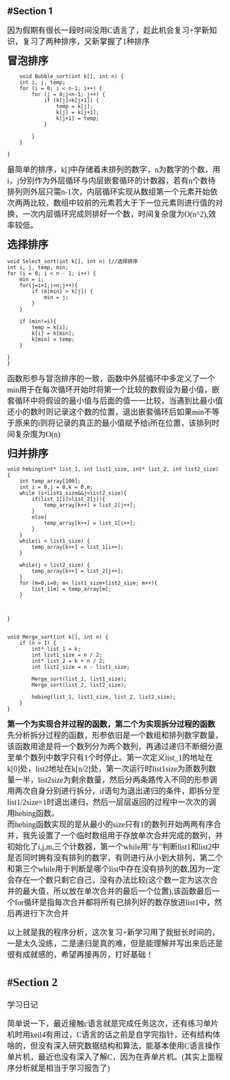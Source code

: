 #**Section 1**
---
 <font size=4 face="黑体">因为假期有很长一段时间没用C语言了，趁此机会复习+学新知识，复习了两种排序，又新掌握了1种排序</font>

<font size=5 face="微软雅黑">**冒泡排序** </font>

		void Bubble_sort(int k[], int n) {  
		int i, j, temp;
		for (i = 0; i < n-1; i++) {  
			for (j = 0;j<n-1; j++) {
				if (k[j]>k[j+1]) {
					temp = k[j];
					k[j] = k[j+1];
					k[j+1] = temp;
				}
			
			}
		} 

	} 

<font size=4 face="黑体">最简单的排序，k[]中存储着未排列的数字，n为数字的个数，用i，j分别作为外层循环与内层嵌套循环的计数器，若有n个数待排列则外层只需n-1次，内层循环实现从数组第一个元素开始依次两两比较，数组中较前的元素若大于下一位元素则进行值的对换，一次内层循环完成则排好一个数，时间复杂度为O(n^2),效率较低。</font>

<font size=5 face="微软雅黑">**选择排序** </font>

	void Select_sort(int k[], int n) {//选择排序
	int i, j, temp, min;
	for (i = 0; i < n - 1; i++) {
		min = i;
		for(j=i+1;j<n;j++){
			if (k[min] > k[j]) {
				min = j;
			}
		}
			
		if (min!=i){
			temp = k[i];
			k[i] = k[min];
			k[min] = temp;
		}

	}
	}
<font size=4 face="黑体">函数形参与冒泡排序的一致，函数中外层循环中多定义了一个min用于在每次循环开始时将第一个比较的数假设为最小值，嵌套循环中将假设的最小值与后面的值一一比较，当遇到比最小值还小的数时则记录这个数的位置，退出嵌套循环后如果min不等于原来的i则将记录的真正的最小值赋予给i所在位置，该排列时间复杂度为O(n)</font>

<font size=5 face="微软雅黑">**归并排序** </font>

	void hebing(int* list_1, int list1_size, int* list_2, int list2_size) {
		int temp_array[100];
		int i = 0,j = 0,k = 0,m;
		while (i<list1_size&&j<list2_size){
			if(list_1[i]>list_2[j]){
				temp_array[k++] = list_2[j++];
			}
			else{
				temp_array[k++] = list_1[i++];
			}
		}
		while(i < list1_size) {
			temp_array[k++] = list_1[i++];
		}

		while(j < list2_size) {
			temp_array[k++] = list_2[j++];
		}
		for (m=0,i=0; m< list1_size+list2_size; m++){
			list_1[m] = temp_array[m];
		}

	

	}


	void Merge_sort(int k[], int n) {
		if (n > 1) {
			int* list_1 = k;
			int list1_size = n / 2;
			int* list_2 = k + n / 2;
			int list2_size = n - list1_size;

			Merge_sort(list_1, list1_size);
			Merge_sort(list_2, list2_size);
	
			hebing(list_1, list1_size, list_2, list2_size);
		}
	}  
<font size=4 face="黑体">**第一个为实现合并过程的函数，第二个为实现拆分过程的函数**  
<font size=4 face="黑体">先分析拆分过程的函数，形参依旧是一个数组和排列数字数量，该函数用途是将一个数列分为两个数列，再通过递归不断细分直至单个数列中数字只有1个时停止。第一次定义list_1的地址在k[0]处，list2地址在k[n/2]处，第一次运行时list1size为原数列数量一半，list2size为剩余数量，然后分两条路传入不同的形参调用两次自身分别进行拆分，if语句为退出递归的条件，即拆分至list1/2size=1时退出递归，然后一层层返回的过程中一次次的调用hebing函数。</font>  
<font size=4 face="黑体">而hebing函数实现的是从最小的size只有1的数列开始两两有序合并，我先设置了一个临时数组用于存放单次合并完成的数列，并初始化了i,j,m,三个计数器，第一个while用"与"判断list1和list2中是否同时拥有没有排列的数字，有则进行从小到大排列，第二个和第三个while用于判断是哪个list中存在没有排列的数,因为一定会存在一个数只剩它自己，没有办法比较(这个数一定为这次合并的最大值，所以放在单次合并的最后一个位置),该函数最后一个for循环是指每次合并都将所有已排列好的数存放进list1中，然后再进行下次合并</font>  

<font size=4 face="黑体">以上就是我的程序分析，这次复习+新学习用了我挺长时间的，一是太久没练，二是递归是真的难，但是能理解并写出来后还是很有成就感的，希望再接再厉，打好基础！</font>

#**Section 2**
---
学习日记  

<font size=4 face="黑体"> 简单说一下，最近接触c语言就是完成任务这次，还有练习单片机时用keil4有用过，C语言的话之前是自学完指针，还有结构体啥的，但没有深入研究数据结构和算法，能基本使用C语言操作单片机，最近也没有深入了解C，因为在弄单片机。(其实上面程序分析就是相当于学习报告了)</font>